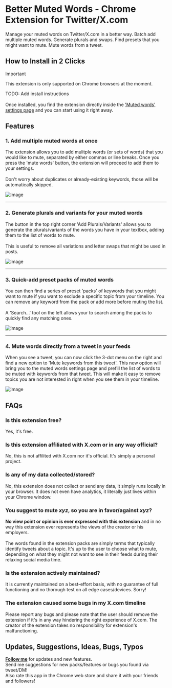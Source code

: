 # Better Muted Words - Chrome Extension for Twitter/X.com
Manage your muted words on Twitter/X.com in a better way. Batch add multiple muted words. Generate plurals and swaps. Find presets that you might want to mute. Mute words from a tweet.

## How to Install in 2 Clicks
> [!IMPORTANT]
> This extension is only supported on Chrome browsers at the moment.

TODO: Add install instructions
<br><br>
Once installed, you find the extension directly inside the <a href="https://x.com/settings/muted_keywords">'Muted words' settings page</a> and you can start using it right away.

## Features

### 1. Add multiple muted words at once
The extension allows you to add mulitple words (or sets of words) that you would like to mute, separated by either commas or line breaks. Once you press the 'mute words' button, the extension will proceed to add them to your settings.
<br><br>
Don't worry about duplicates or already-existing keywords, those will be automatically skipped.

![image](https://github.com/user-attachments/assets/10c8573b-3fcb-4576-a347-02418737f0d2)
___
### 2. Generate plurals and variants for your muted words
The button in the top right corner 'Add Plurals/Variants' allows you to generate the plurals/variants of the words you have in your textbox, adding them to the list of words to mute.<br><br>This is useful to remove all variations and letter swaps that might be used in posts.

![image](https://github.com/user-attachments/assets/59e69f43-03b5-43d9-8faa-908a291d8e05)
___
### 3. Quick-add preset packs of muted words 
You can then find a series of preset 'packs' of keywords that you might want to mute if you want to exclude a specific topic from your timeline. You can remove any keyword from the pack or add more before muting the list. <br><br>A 'Search...' tool on the left allows your to search among the packs to quickly find any matching ones.

![image](https://github.com/user-attachments/assets/93716ebe-5a0d-4ae3-b024-246a9999cfa6)
___
### 4. Mute words directly from a tweet in your feeds
When you see a tweet, you can now click the 3-dot menu on the right and find a new option to 'Mute keywords from this tweet'. This new option will bring you to the muted words settings page and prefill the list of words to be muted with keywords from that tweet. This will make it easy to remove topics you are not interested in right when you see them in your timeline.

![image](https://github.com/user-attachments/assets/dbd71fe3-0e76-40ce-bd63-255c07ada9f7)

## FAQs
### Is this extension free?
Yes, it's free.

### Is this extension affiliated with X.com or in any way official?
No, this is not affilited with X.com nor it's official. It's simply a personal project.

### Is any of my data collected/stored?
No, this extension does not collect or send any data, it simply runs locally in your browser. It does not even have analytics, it literally just lives within your Chrome window.

### You suggest to mute <i>xyz</i>, so you are in favor/against <i>xyz</i>?
<b>No view point or opinion is ever expressed with this extension</b> and in no way this extension ever represents the views of the creator or his employers.
<br><br>The words found in the extension packs are simply terms that typically identify tweets about a topic. It's up to the user to choose what to mute, depending on what they might not want to see in their feeds during their relaxing social media time.<br>

### Is the extension actively maintained?
It is currently maintained on a best-effort basis, with no guarantee of full functioning and no thorough test on all edge cases/devices. Sorry!

### The extension caused some bugs in my X.com timeline
Please report any bugs and please note that the user should remove the extension if it's in any way hindering the right experience of X.com. The creator of the extension takes no responsibility for extension's malfunctioning.

## Updates, Suggestions, Ideas, Bugs, Typos
<b><a href="https://twitter.com/intent/user?screen_name=carlovarrasi">Follow me</a></b> for updates and new features.
<br>Send me suggestions for new packs/features or bugs you found via tweet/DM!
<br>Also rate this app in the Chrome web store and share it with your friends and followers!
